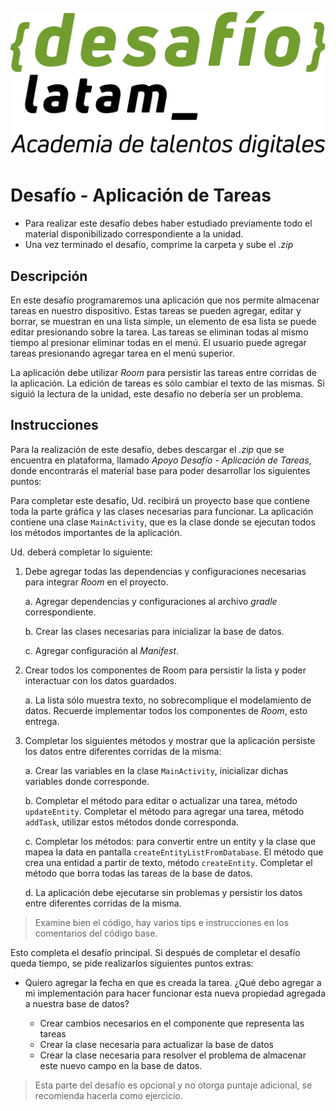 ![Desafío LatAm](./img/desafio_latam.png) <!-- .element max-height="auto" max-width="100%" -->
# Desafío - Aplicación de Tareas

* Para realizar este desafío debes haber estudiado previamente todo el material disponibilizado correspondiente a la unidad.
* Una vez terminado el desafío, comprime la carpeta y sube el _.zip_

## Descripción

En este desafío programaremos una aplicación que nos permite almacenar tareas en nuestro dispositivo.
Estas tareas se pueden agregar, editar y borrar, se muestran en una lista simple, un elemento de esa lista se puede editar presionando sobre la tarea. Las tareas se eliminan todas al mismo tiempo al presionar eliminar todas en el menú. El usuario puede agregar tareas presionando agregar tarea en el menú superior. 

La aplicación debe utilizar _Room_ para persistir las tareas entre corridas de la aplicación. La edición de tareas es sólo cambiar el texto de las mismas.
Si siguió la lectura de la unidad, este desafío no debería ser un problema.

## Instrucciones

Para la realización de este desafío, debes descargar el _.zip_ que se encuentra en plataforma, llamado _Apoyo Desafío - Aplicación de Tareas_, donde encontrarás el material base para poder desarrollar los siguientes puntos:

Para completar este desafío, Ud. recibirá un proyecto base que contiene toda la parte gráfica y las clases necesarias para funcionar. La aplicación contiene una clase `MainActivity`, que es la clase donde se ejecutan todos los métodos importantes de la aplicación.

Ud. deberá completar lo siguiente:

1. Debe agregar todas las dependencias y configuraciones necesarias para integrar _Room_ en el proyecto.

    a. Agregar dependencias y configuraciones al archivo _gradle_ correspondiente.
 
    b. Crear las clases necesarias para inicializar la base de datos.
 
    c. Agregar configuración al _Manifest_.


2. Crear todos los componentes de Room para persistir la lista y poder interactuar con los datos guardados.

    a. La lista sólo muestra texto, no sobrecomplique el modelamiento de datos. Recuerde implementar todos los componentes de _Room_, esto entrega.

3. Completar los siguientes métodos y mostrar que la aplicación persiste los datos entre diferentes corridas de la misma:

    a. Crear las variables en la clase `MainActivity`, inicializar dichas variables donde corresponde.

    b. Completar el método para editar o actualizar una tarea, método `updateEntity`. Completar el método para agregar una tarea, método `addTask`, utilizar estos métodos donde corresponda.

    c. Completar los métodos: para convertir entre un entity y la clase que mapea la data en pantalla `createEntityListFromDatabase`. El método que crea una entidad a partir de texto, método `createEntity`. Completar el método que borra todas las tareas de la base de datos.

    d. La aplicación debe ejecutarse sin problemas y persistir los datos entre diferentes corridas de la misma.

> Examine bien el código, hay varios tips e instrucciones en los comentarios del código base.

Esto completa el desafío principal. Si después de completar el desafío queda tiempo, se pide realizarlos siguientes puntos extras:

* Quiero agregar la fecha en que es creada la tarea. ¿Qué debo agregar a mi implementación para hacer funcionar esta nueva propiedad agregada a nuestra base de datos?
    
    - Crear cambios necesarios en el componente que representa las tareas
    - Crear la clase necesaria para actualizar la base de datos
    - Crear la clase necesaria para resolver el problema de almacenar este nuevo campo en la base de datos.

> Esta parte del desafío es opcional y no otorga puntaje adicional, se recomienda hacerla como ejercicio.